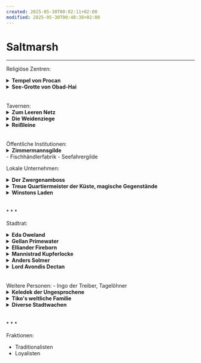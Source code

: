 ```yaml
---
created: 2025-05-30T00:02:11+02:00
modified: 2025-05-30T00:48:38+02:00
---
```


# Saltmarsh

* * *

Religiöse Zentren:
<details>
<summary><strong>Tempel von Procan</strong></summary>
<p>geleitet von Wellgar Salzhand, Totengräber Krag.</p>
</details>
<details>
<summary><strong>See-Grotte von Obad-Hai</strong></summary>
<p>gepflegt von Ferrin Kastillar</p>
</details>
<br><br>
Tavernen:
<details>
<summary><strong>Zum Leeren Netz</strong></summary>
<p>zwielichtig, auf Stelzen über der Bucht, von Kreb Schenker</p>
</details>
<details>
<summary><strong>Die Weidenziege</strong></summary>
<p>für Wachen und Zwergen, von Lankus Kurrid</p>
</details>
<details>
<summary><strong>Reißleine</strong></summary>
<p>für Seeleute und Fischer, von Hanna Rist</p>
</details>
<br><br>
Öffentliche Institutionen:
<details>
<summary><strong>Zimmermannsgilde</strong></summary>
<p>geleitet von Jilar Kanklesten (Gnom)</p>
</details>
- Fischhändlerfabrik
- Seefahrergilde

Lokale Unternehmen:
<details>
<summary><strong>Der Zwergenamboss</strong></summary>
<p>von Mafera und Geselle/Sohn Jasker</p>
</details>
<details>
<summary><strong>Treue Quartiermeister der Küste, magische Gegenstände</strong></summary>
<p>geleitet von Kapitän Xendros (Tiefling)</p>
</details>
<details>
<summary><strong>Winstons Laden</strong></summary>
<p>von Winston (Halbling)</p>
</details>
<br><br>
* * *

Stadtrat:
<details>
<summary><strong>Eda Oweland</strong></summary>
<p>dienstältestes Ratsmitglied, besitzt drei Fischerboote, Traditionalistin</p>
</details>
<details>
<summary><strong>Gellan Primewater</strong></summary>
<p>größter Kaufmann Saltmarshs, wohlhaben und prahlend, Traditionalist</p>
</details>
<details>
<summary><strong>Elliander Fireborn</strong></summary>
<p>Leiter der Stadtwache, Vetaran der Allianz der Lords und Loyalist</p>
</details>
<details>
<summary><strong>Mannistrad Kupferlocke</strong></summary>
<p>Zwerg, Leiterin des Bergbaus, Loyalistin</p>
</details>
<details>
<summary><strong>Anders Solmer</strong></summary>
<p>beliebt, jung, Fischerei & Handel, gegen Sklaverei und Schmuggel, unser Kontakt zum Stadtrat</p>
</details>
<details>
<summary><strong>Lord Avondis Dectan</strong></summary>
<p>Ehrensitz der Alianz der Lords im Stadtrat, blockiert Entscheidungen</p>
</details>
<br><br>
Weitere Personen:
- Ingo der Treiber, Tagelöhner
<details>
<summary><strong>Keledek der Ungesprochene</strong></summary>
<p>ausländischer, mysteriöser Zauberer</p>
</details>
<details>
<summary><strong>Tiko's weltliche Familie</strong></summary>
<p>mäßig erfolgreiche Händler mit wenigen überregionalen Beziehungen.</p>
</details>
<details>
<summary><strong>Diverse Stadtwachen</strong></summary>
<p>die Lauzian und Gamli kennen.</p>
</details>
<br><br>
* * *

Fraktionen:
- Traditionalisten
- Loyalisten
